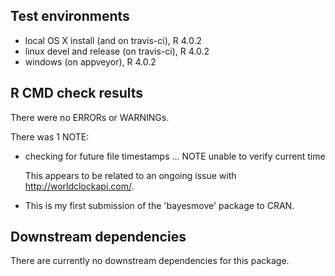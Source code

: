## Test environments
* local OS X install (and on travis-ci), R 4.0.2
* linux devel and release (on travis-ci), R 4.0.2
* windows (on appveyor), R 4.0.2

## R CMD check results
There were no ERRORs or WARNINGs. 

There was 1 NOTE:

* checking for future file timestamps ... NOTE
  unable to verify current time

  This appears to be related to an ongoing issue with <http://worldclockapi.com/>.
  

* This is my first submission of the 'bayesmove' package to CRAN.

## Downstream dependencies
There are currently no downstream dependencies for this package.
